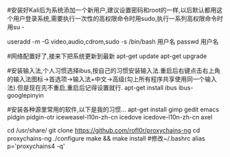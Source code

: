 #安装好Kali后为系统添加一个新用户,建议设置密码和root的一样,以后默认都用这个用户登录系统,需要执行一次性的高权限命令时用sudo,执行一系列高权限命令时用su -

useradd -m -G video,audio,cdrom,sudo -s /bin/bash 用户名 
passwd 用户名

#网络配置好了,接来下把系统更新到最新
apt-get update
apt-get upgrade

#安装输入法,个人习惯选择ibus,按自己的习惯安装输入法.重启后右键点击右上角的输入法图标->首选项->输入法+中文->高级(勾上所有程序共享使用同一个输入法).但是现在先不重启,重启后记得设置就行.
apt-get install ibus ibus-googlepinyin

#安装各种源里常用的软件,以下是我的习惯…
apt-get install gimp gedit emacs pidgin pidgin-otr iceweasel-l10n-zh-cn icedove icedove-l10n-zh-cn axel



cd /usr/share/
git clone https://github.com/rofl0r/proxychains-ng
cd proxychains-ng
./configure
make && make install
#修改~/.bashrc alias p='proxychains4 -q'